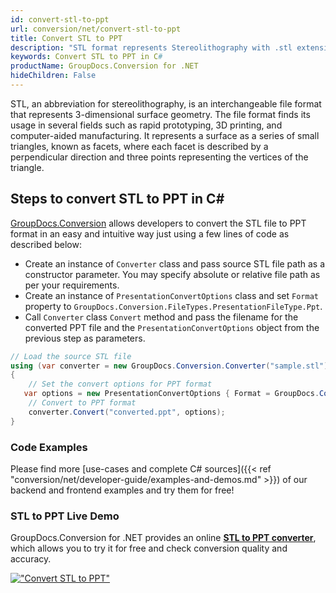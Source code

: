 ```yaml
---
id: convert-stl-to-ppt
url: conversion/net/convert-stl-to-ppt
title: Convert STL to PPT
description: "STL format represents Stereolithography with .stl extension. Learn how to convert STL to PPT file programmatically in C# language using GroupDocs.Conversion for .NET library."
keywords: Convert STL to PPT in C#
productName: GroupDocs.Conversion for .NET
hideChildren: False
---
```


STL, an abbreviation for stereolithography, is an interchangeable file format that represents 3-dimensional surface geometry. The file format finds its usage in several fields such as rapid prototyping, 3D printing, and computer-aided manufacturing. It represents a surface as a series of small triangles, known as facets, where each facet is described by a perpendicular direction and three points representing the vertices of the triangle.

## Steps to convert STL to PPT in C#

[GroupDocs.Conversion](https://products.groupdocs.com/conversion/net) allows developers to convert the STL file to PPT format in an easy and intuitive way just using a few lines of code as described below:

* Create an instance of `Converter` class and pass source STL file path as a constructor parameter. You may specify absolute or relative file path as per your requirements. 
* Create an instance of `PresentationConvertOptions` class and set `Format` property to `GroupDocs.Conversion.FileTypes.PresentationFileType.Ppt`.
* Call `Converter` class `Convert` method and pass the filename for the converted PPT file and the `PresentationConvertOptions` object from the previous step as parameters.

```csharp
// Load the source STL file
using (var converter = new GroupDocs.Conversion.Converter("sample.stl"))
{
    // Set the convert options for PPT format
   var options = new PresentationConvertOptions { Format = GroupDocs.Conversion.FileTypes.PresentationFileType.Ppt };
    // Convert to PPT format
    converter.Convert("converted.ppt", options);
}
```

### Code Examples

Please find more [use-cases and complete C# sources]({{< ref "conversion/net/developer-guide/examples-and-demos.md" >}}) of our backend and frontend examples and try them for free!

### STL to PPT Live Demo

GroupDocs.Conversion for .NET provides an online [**STL to PPT converter**](https://products.groupdocs.app/conversion/stl-to-ppt), which allows you to try it for free and check conversion quality and accuracy.

[!["Convert STL to PPT"](conversion/net/images/convert-to-ppt/convert-stl-to-ppt.png)](https://products.groupdocs.app/conversion/stl-to-ppt)